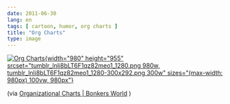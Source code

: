```yaml
---
date: 2011-06-30
lang: en
tags: [ cartoon, humor, org charts ]
title: "Org Charts"
type: image
---
```


[![Org
Charts](tumblr_lnli8bLT6F1qz82meo1_1280.png){width="980"
height="955"
srcset="tumblr_lnli8bLT6F1qz82meo1_1280.png 980w, tumblr_lnli8bLT6F1qz82meo1_1280-300x292.png 300w"
sizes="(max-width: 980px) 100vw, 980px"}](tumblr_lnli8bLT6F1qz82meo1_1280.png)

(via [Organizational Charts | Bonkers
World](http://www.bonkersworld.net/2011/06/27/organizational-charts/) )

